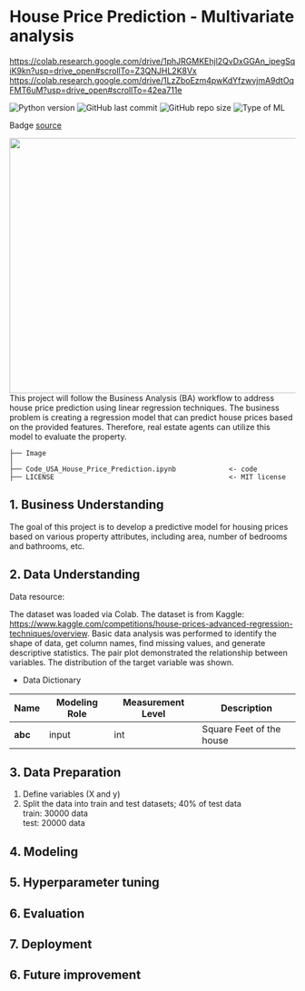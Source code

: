 # House Price Prediction - Multivariate analysis
https://colab.research.google.com/drive/1phJRGMKEhjl2QvDxGGAn_ipegSqiK9kn?usp=drive_open#scrollTo=Z3QNJHL2K8Vx
https://colab.research.google.com/drive/1LzZboEzm4pwKdYfzwvjmA9dtOqFMT6uM?usp=drive_open#scrollTo=42ea711e

![Python version](https://img.shields.io/badge/Python%20version-3.10%2B-lightgrey)
![GitHub last commit](https://img.shields.io/github/last-commit/Taweilo/house-price-prediction-multivariate-analysis)
![GitHub repo size](https://img.shields.io/github/repo-size/Taweilo/house-price-prediction-multivariate-analysis)
![Type of ML](https://img.shields.io/badge/Type%20of%20ML-Regression%20-red)

Badge [source](https://shields.io/)

 <img src="https://www.bouzaien.com/post/house-pricing-prediction/featured.png" width="1100" height="450">
This project will follow the Business Analysis (BA) workflow to address house price prediction using linear regression techniques. The business problem is creating a regression model that can predict house prices based on the provided features. Therefore, real estate agents can utilize this model to evaluate the property.

```
├── Image                       
│
├── Code_USA_House_Price_Prediction.ipynb             <- code
├── LICENSE                                           <- MIT license

```

## 1. Business Understanding
The goal of this project is to develop a predictive model for housing prices based on various property attributes, including area, number of bedrooms and bathrooms, etc.

## 2. Data Understanding 

Data resource: 

The dataset was loaded via Colab. The dataset is from Kaggle: https://www.kaggle.com/competitions/house-prices-advanced-regression-techniques/overview. Basic data analysis was performed to identify the shape of data, get column names, find missing values, and generate descriptive statistics. The pair plot demonstrated the relationship between variables. The distribution of the target variable was shown.

* Data Dictionary
 
| Name | Modeling Role | Measurement Level| Description |
| ---- | ------------- | ---------------- | ---------- |
| **abc** | input | int | Square Feet of the house |

 
## 3. Data Preparation 
1. Define variables (X and y) 
2. Split the data into train and test datasets; 40% of test data <br>
   train: 30000 data<br>
   test:  20000 data<br>
  
## 4. Modeling 

## 5. Hyperparameter tuning

## 6. Evaluation

## 7. Deployment

## 6. Future improvement

